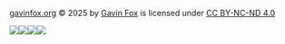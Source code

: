 [gavinfox.org](https://gavinfox.org) © 2025 by [Gavin Fox](https://github.com/Night-Shift101) is licensed under [CC BY-NC-ND 4.0](https://creativecommons.org/licenses/by-nc-nd/4.0/)

![](https://mirrors.creativecommons.org/presskit/icons/cc.svg)![](https://mirrors.creativecommons.org/presskit/icons/by.svg)![](https://mirrors.creativecommons.org/presskit/icons/nc.svg)![](https://mirrors.creativecommons.org/presskit/icons/nd.svg)
